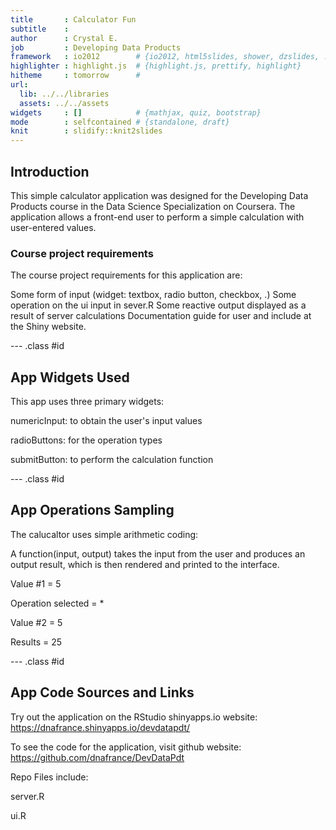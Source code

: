 ```yaml
---
title       : Calculator Fun
subtitle    : 
author      : Crystal E.
job         : Developing Data Products
framework   : io2012        # {io2012, html5slides, shower, dzslides, ...}
highlighter : highlight.js  # {highlight.js, prettify, highlight}
hitheme     : tomorrow      # 
url:
  lib: ../../libraries
  assets: ../../assets
widgets     : []            # {mathjax, quiz, bootstrap}
mode        : selfcontained # {standalone, draft}
knit        : slidify::knit2slides
---
```



## Introduction

This simple calculator application was designed for the 
Developing Data Products course in the Data Science Specialization on Coursera. 
The application allows a front-end user to perform a simple calculation 
with user-entered values.

### Course project requirements

The course project requirements for this application are:

Some form of input (widget: textbox, radio button, checkbox, .)
Some operation on the ui input in sever.R
Some reactive output displayed as a result of server calculations
Documentation guide for user and include at the Shiny website.


--- .class #id



## App Widgets Used

This app uses three primary widgets:

numericInput: to obtain the user's input values

radioButtons: for the operation types

submitButton: to perform the calculation function


--- .class #id



## App Operations Sampling

The calucaltor uses simple arithmetic coding:

A function(input, output) takes the input from the user and produces
an output result, which is then rendered and printed to the interface.

Value #1 = 5

Operation selected = *

Value #2 = 5
                
Results = 25

--- .class #id



## App Code Sources and Links

Try out the application on the RStudio shinyapps.io website:
https://dnafrance.shinyapps.io/devdatapdt/

To see the code for the application, visit github website:
https://github.com/dnafrance/DevDataPdt


Repo Files include:

server.R

ui.R


